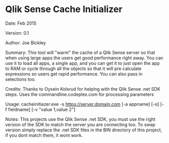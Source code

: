 # Qlik Sense Cache Initializer 
Date:        Feb 2015

Version:     0.1

Author:      Joe Bickley

Summary:     This tool will "warm" the cache of a Qlik Sense server so that when using large apps the users get good performance right away.  You can use it to load all apps, a single app, and you can get it to just open the app to RAM or cycle through all the objects so that it will pre calculate expressions so users get rapid performance. You can also pass in selections too.

Credits:     Thanks to Oysein Kolsrud for helping with the Qlik Sense .net SDK steps.   Uses the commandline.codeplex.com for processing parameters

Usage:       cacheinitiazer.exe -s https://server.domain.com [-a appname] [-o] [-f fieldname] [-v "value 1,value 2"]

Notes:       This projects use the Qlik Sense .net SDK, you must use the right version of the SDK to match the server you are connecting too. To swap version   simply replace the .net SDK files in the BIN directory of this project, if you dont match them, it wont work.
